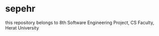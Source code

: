 sepehr
======

this repository belongs to 8th Software Engineering Project, CS Faculty, Herat University